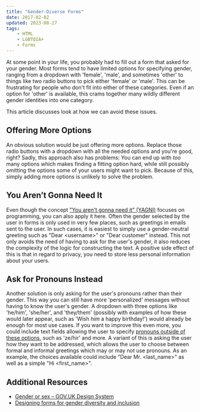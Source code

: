 ```yaml
---
title: "Gender-Diverse Forms"
date: 2017-02-02
updated: 2023-08-27
tags:
    - HTML
    - LGBTQIA+
    - Forms
---
```


At some point in your life, you probably had to fill out a form that asked for your gender. Most forms
tend to have limited options for specifying gender, ranging from a dropdown with 'female', 'male', and
sometimes 'other' to things like two radio buttons to pick either 'female' or 'male'.
This can be frustrating for people who don't fit into either of these categories. Even if an option for 'other' is available, this crams together many wildly different gender identities into one category.

This article discusses look at how we can avoid these issues.

<!-- more -->

## Offering More Options

An obvious solution would be just offering more options. Replace those radio buttons with a dropdown with all the needed options and you're good, right? Sadly, this approach also has problems: You can end up with _too_ many options which makes finding a fitting option hard, while still possibly omitting the options some of your users might want to pick. Because of this, simply adding more options is unlikely to solve the problem.

## You Aren’t Gonna Need It

Even though the concept ["You aren't gonna need it" (YAGNI)](https://en.wikipedia.org/wiki/You_aren%27t_gonna_need_it) focuses on programming, you can also apply it here. Often the gender selected by the user in forms is only used in very few places, such as greetings in emails sent to the user. In such cases, it is easiest to simply use a gender-neutral greeting such as "Dear \<username\>" or "Dear customer" instead.
This not only avoids the need of having to ask for the user's gender, it also reduces the complexity of the logic for constructing the text. A positive side effect of this is that in regard to privacy, you need to store less personal information about your users.

## Ask for Pronouns Instead

Another solution is only asking for the user's pronouns rather than their gender. This way you can still have more 'personalized' messages without having to know the user's gender.
A dropdown with three options like 'he/him', 'she/her', and 'they/them' (possibly with examples of how these would later appear, such as 'Wish _him_ a happy birthday!') would already be enough for most use cases. If you want to improve this even more, you could include text fields allowing the user to specify [pronouns outside of these options](https://en.wikipedia.org/wiki/Neopronoun), such as 'ze/hir' and more.
A variant of this is asking the user how they want to be addressed, which allows the user to choose between formal and informal greetings which may or may not use pronouns. As an example, the choices available could include "Dear Mr. \<last_name\>" as well as a simple "Hi \<first_name\>".

## Additional Resources

-   [Gender or sex – GOV.UK Design System](hhttps://design-system.service.gov.uk/patterns/gender-or-sex/)
-   [Designing forms for gender diversity and inclusion](https://uxdesign.cc/designing-forms-for-gender-diversity-and-inclusion-d8194cf1f51)
